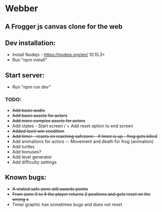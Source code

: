 # Webber
## A Frogger js canvas clone for the web

## Dev installation:
- Install Nodejs - https://nodejs.org/en/ 10.15.3+
- Run "npm install"

## Start server:
- Run "npm run dev"



### TODO:
-  ~~Add basic audio~~
- ~~Add basic assets for actors~~
- ~~Add more complex assets for actors~~
- Add states - Start screen / + Add reset option to end screen
- ~~Added level win condition~~
- ~~Add timer - resets on reaching safezone - if timer is up - frog gets killed~~
- Add animations for actors
-- Movement and death for frog (animation)
- Add turtles
- Add bonuses?
- Add level generator
- Add difficulty settings

## Known bugs:
- ~~A visited safe zone still awards points~~
- ~~From zone 0 to 4 the player returns 2 positions and gets reset on the wrong x~~
- Timer graphic has sometimes bugs and does not reset
